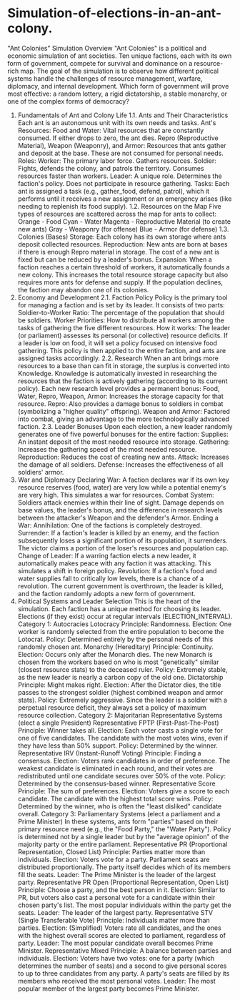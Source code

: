 # Simulation-of-elections-in-an-ant-colony.

"Ant Colonies" Simulation Overview
"Ant Colonies" is a political and economic simulation of ant societies. Ten unique factions, each with its own form of government, compete for survival and dominance on a resource-rich map.
The goal of the simulation is to observe how different political systems handle the challenges of resource management, warfare, diplomacy, and internal development. Which form of government will prove most effective: a random lottery, a rigid dictatorship, a stable monarchy, or one of the complex forms of democracy?
1. Fundamentals of Ant and Colony Life
1.1. Ants and Their Characteristics
Each ant is an autonomous unit with its own needs and tasks.
Ant's Resources:
Food and Water: Vital resources that are constantly consumed. If either drops to zero, the ant dies.
Repro (Reproductive Material), Weapon (Weaponry), and Armor: Resources that ants gather and deposit at the base. These are not consumed for personal needs.
Roles:
Worker: The primary labor force. Gathers resources.
Soldier: Fights, defends the colony, and patrols the territory. Consumes resources faster than workers.
Leader: A unique role. Determines the faction's policy. Does not participate in resource gathering.
Tasks: Each ant is assigned a task (e.g., gather_food, defend, patrol), which it performs until it receives a new assignment or an emergency arises (like needing to replenish its food supply).
1.2. Resources on the Map
Five types of resources are scattered across the map for ants to collect:
Orange - Food
Cyan - Water
Magenta - Reproductive Material (to create new ants)
Gray - Weaponry (for offense)
Blue - Armor (for defense)
1.3. Colonies (Bases)
Storage: Each colony has its own storage where ants deposit collected resources.
Reproduction: New ants are born at bases if there is enough Repro material in storage. The cost of a new ant is fixed but can be reduced by a leader's bonus.
Expansion: When a faction reaches a certain threshold of workers, it automatically founds a new colony. This increases the total resource storage capacity but also requires more ants for defense and supply. If the population declines, the faction may abandon one of its colonies.
2. Economy and Development
2.1. Faction Policy
Policy is the primary tool for managing a faction and is set by its leader. It consists of two parts:
Soldier-to-Worker Ratio: The percentage of the population that should be soldiers.
Worker Priorities: How to distribute all workers among the tasks of gathering the five different resources.
How it works: The leader (or parliament) assesses its personal (or collective) resource deficits. If a leader is low on food, it will set a policy focused on intensive food gathering. This policy is then applied to the entire faction, and ants are assigned tasks accordingly.
2.2. Research
When an ant brings more resources to a base than can fit in storage, the surplus is converted into Knowledge.
Knowledge is automatically invested in researching the resources that the faction is actively gathering (according to its current policy).
Each new research level provides a permanent bonus:
Food, Water, Repro, Weapon, Armor: Increases the storage capacity for that resource.
Repro: Also provides a damage bonus to soldiers in combat (symbolizing a "higher quality" offspring).
Weapon and Armor: Factored into combat, giving an advantage to the more technologically advanced faction.
2.3. Leader Bonuses
Upon each election, a new leader randomly generates one of five powerful bonuses for the entire faction:
Supplies: An instant deposit of the most needed resource into storage.
Gathering: Increases the gathering speed of the most needed resource.
Reproduction: Reduces the cost of creating new ants.
Attack: Increases the damage of all soldiers.
Defense: Increases the effectiveness of all soldiers' armor.
3. War and Diplomacy
Declaring War: A faction declares war if its own key resource reserves (food, water) are very low while a potential enemy's are very high. This simulates a war for resources.
Combat System: Soldiers attack enemies within their line of sight. Damage depends on base values, the leader's bonus, and the difference in research levels between the attacker's Weapon and the defender's Armor.
Ending a War:
Annihilation: One of the factions is completely destroyed.
Surrender: If a faction's leader is killed by an enemy, and the faction subsequently loses a significant portion of its population, it surrenders. The victor claims a portion of the loser's resources and population cap.
Change of Leader: If a warring faction elects a new leader, it automatically makes peace with any faction it was attacking. This simulates a shift in foreign policy.
Revolution: If a faction's food and water supplies fall to critically low levels, there is a chance of a revolution. The current government is overthrown, the leader is killed, and the faction randomly adopts a new form of government.
4. Political Systems and Leader Selection
This is the heart of the simulation. Each faction has a unique method for choosing its leader. Elections (if they exist) occur at regular intervals (ELECTION_INTERVAL).
Category 1: Autocracies
Lotocracy
Principle: Randomness.
Election: One worker is randomly selected from the entire population to become the Lotocrat.
Policy: Determined entirely by the personal needs of this randomly chosen ant.
Monarchy (Hereditary)
Principle: Continuity.
Election: Occurs only after the Monarch dies. The new Monarch is chosen from the workers based on who is most "genetically" similar (closest resource stats) to the deceased ruler.
Policy: Extremely stable, as the new leader is nearly a carbon copy of the old one.
Dictatorship
Principle: Might makes right.
Election: After the Dictator dies, the title passes to the strongest soldier (highest combined weapon and armor stats).
Policy: Extremely aggressive. Since the leader is a soldier with a perpetual resource deficit, they always set a policy of maximum resource collection.
Category 2: Majoritarian Representative Systems (elect a single President)
Representative FPTP (First-Past-The-Post)
Principle: Winner takes all.
Election: Each voter casts a single vote for one of five candidates. The candidate with the most votes wins, even if they have less than 50% support.
Policy: Determined by the winner.
Representative IRV (Instant-Runoff Voting)
Principle: Finding a consensus.
Election: Voters rank candidates in order of preference. The weakest candidate is eliminated in each round, and their votes are redistributed until one candidate secures over 50% of the vote.
Policy: Determined by the consensus-based winner.
Representative Score
Principle: The sum of preferences.
Election: Voters give a score to each candidate. The candidate with the highest total score wins.
Policy: Determined by the winner, who is often the "least disliked" candidate overall.
Category 3: Parliamentary Systems (elect a parliament and a Prime Minister)
In these systems, ants form "parties" based on their primary resource need (e.g., the "Food Party," the "Water Party"). Policy is determined not by a single leader but by the "average opinion" of the majority party or the entire parliament.
Representative PR (Proportional Representation, Closed List)
Principle: Parties matter more than individuals.
Election: Voters vote for a party. Parliament seats are distributed proportionally. The party itself decides which of its members fill the seats.
Leader: The Prime Minister is the leader of the largest party.
Representative PR Open (Proportional Representation, Open List)
Principle: Choose a party, and the best person in it.
Election: Similar to PR, but voters also cast a personal vote for a candidate within their chosen party's list. The most popular individuals within the party get the seats.
Leader: The leader of the largest party.
Representative STV (Single Transferable Vote)
Principle: Individuals matter more than parties.
Election: (Simplified) Voters rate all candidates, and the ones with the highest overall scores are elected to parliament, regardless of party.
Leader: The most popular candidate overall becomes Prime Minister.
Representative Mixed
Principle: A balance between parties and individuals.
Election: Voters have two votes: one for a party (which determines the number of seats) and a second to give personal scores to up to three candidates from any party. A party's seats are filled by its members who received the most personal votes.
Leader: The most popular member of the largest party becomes Prime Minister.
